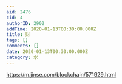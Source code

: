 ```yaml
---
aid: 2476
cid: 4
authorID: 2902
addTime: 2020-01-13T00:30:00.000Z
title: 财
tags: []
comments: []
date: 2020-01-13T00:30:00.000Z
category: 水
---
```


https://m.jinse.com/blockchain/571929.html
